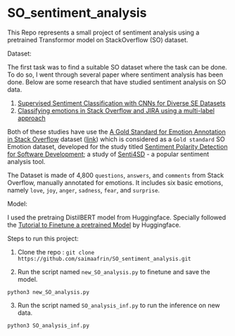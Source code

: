 # SO_sentiment_analysis

This Repo represents a small project of sentiment analysis using a pretrained Transformor model on StackOverflow (SO) dataset. 

Dataset: 

The first task was to find a suitable SO dataset where the task can be done. To do so, I went through several paper where sentiment analysis has been done. Below are some research that have studied sentiment analysis on SO data.


1. [Supervised Sentiment Classification with CNNs for
Diverse SE Datasets](https://arxiv.org/pdf/1812.09653) 
2. [Classifying emotions in Stack Overflow and JIRA using a multi-label
approach](https://www.sciencedirect.com/science/article/pii/S0950705120300939)

Both of these studies have use the [A Gold Standard for Emotion Annotation in Stack Overflow](https://arxiv.org/pdf/1803.02300)  dataset ([link](https://github.com/collab-uniba/EmotionDatasetMSR18/tree/master)) which is considered as a `Gold standard` SO Emotion dataset, developed for the study titled [Sentiment Polarity Detection for Software Development](https://arxiv.org/pdf/1709.02984); a study of [Senti4SD](https://github.com/collab-uniba/Senti4SD) - a popular sentiment analysis tool. 

The Dataset is made of 4,800 `questions`, `answers`, and `comments` from Stack Overflow, manually annotated for emotions. It includes six basic emotions, namely `love`, `joy`, `anger`, `sadness`, `fear`, and `surprise`.

Model: 

I used the pretraing  DistilBERT model from Huggingface. 
Specially followed the [Tutorial to Finetune a pretrained Model](https://huggingface.co/blog/sentiment-analysis-python) by Huggingface. 

Steps to run this project:

1. Clone the repo : ```git clone https://github.com/saimaafrin/SO_sentiment_analysis.git```

2. Run the script named `new_SO_analysis.py` to finetune and save the model. 

```python3 new_SO_analysis.py```

3. Run the script named `SO_analysis_inf.py` to run the inference on new data. 

```python3 SO_analysis_inf.py ```
